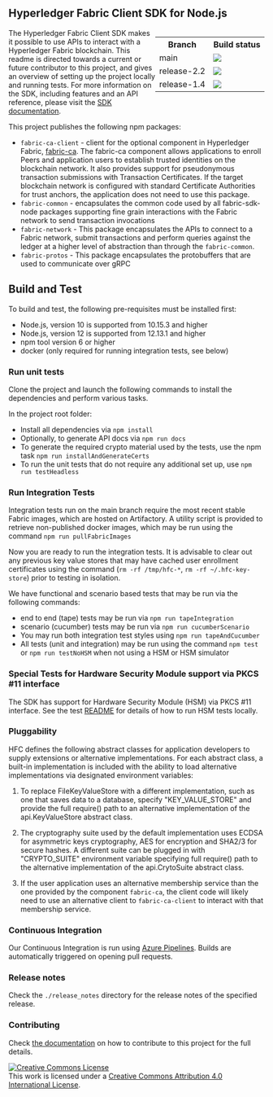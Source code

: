 ## Hyperledger Fabric Client SDK for Node.js

<div style="float: right">
<table align="right">
  <tr><th>Branch</th><th>Build status</th></tr>
  <tr><td>main</td><td><a href="https://dev.azure.com/Hyperledger/Fabric-SDK-Node/_build/latest?definitionId=47&branchName=main"><img src="https://dev.azure.com/Hyperledger/Fabric-SDK-Node/_apis/build/status/Fabric-SDK-Node?branchName=main"></a></td></tr>
  <tr><td>release-2.2</td><td><a href="https://dev.azure.com/Hyperledger/Fabric-SDK-Node/_build/latest?definitionId=47&branchName=release-2.2"><img src="https://dev.azure.com/Hyperledger/Fabric-SDK-Node/_apis/build/status/Fabric-SDK-Node?branchName=release-2.2"></a></td></tr>
  <tr><td>release-1.4</td><td><a href="https://dev.azure.com/Hyperledger/Fabric-SDK-Node/_build/latest?definitionId=47&branchName=release-1.4"><img src="https://dev.azure.com/Hyperledger/Fabric-SDK-Node/_apis/build/status/Fabric-SDK-Node?branchName=release-1.4"></a></td></tr>
</table>
</div>

The Hyperledger Fabric Client SDK makes it possible to use APIs to interact with a Hyperledger Fabric blockchain. This readme is directed towards a current or future contributor to this project, and gives an overview of setting up the project locally and running tests. For more information on the SDK, including features and an API reference, please visit the [SDK documentation](https://hyperledger.github.io/fabric-sdk-node/).

This project publishes the following npm packages:
* `fabric-ca-client` - client for the optional component in Hyperledger Fabric, [fabric-ca](http://hyperledger-fabric-ca.readthedocs.io/en/latest/users-guide.html). The fabric-ca component allows applications to enroll Peers and application users to establish trusted identities on the blockchain network. It also provides support for pseudonymous transaction submissions with Transaction Certificates. If the target blockchain network is configured with standard Certificate Authorities for trust anchors, the application does not need to use this package.
* `fabric-common` - encapsulates the common code used by all fabric-sdk-node packages supporting fine grain interactions with the Fabric network to send transaction invocations
* `fabric-network` - This package encapsulates the APIs to connect to a Fabric network, submit transactions and perform queries against the ledger at a higher level of abstraction than through the `fabric-common`.
* `fabric-protos` - This package encapsulates the protobuffers that are used to communicate over gRPC

## Build and Test
To build and test, the following pre-requisites must be installed first:
* Node.js, version 10 is supported from 10.15.3 and higher
* Node.js, version 12 is supported from 12.13.1 and higher
* npm tool version 6 or higher
* docker (only required for running integration tests, see below)

### Run unit tests
Clone the project and launch the following commands to install the dependencies and perform various tasks.

In the project root folder:
* Install all dependencies via `npm install`
* Optionally, to generate API docs via `npm run docs`
* To generate the required crypto material used by the tests, use the npm task `npm run installAndGenerateCerts`
* To run the unit tests that do not require any additional set up, use `npm run testHeadless`

### Run Integration Tests
Integration tests run on the main branch require the most recent stable Fabric images, which are hosted on Artifactory. A utility script is provided to retrieve non-published docker images, which may be run using the command `npm run pullFabricImages`

Now you are ready to run the integration tests. It is advisable to clear out any previous key value stores that may have cached user enrollment certificates using the command (`rm -rf /tmp/hfc-*`, `rm -rf ~/.hfc-key-store`) prior to testing in isolation.

We have functional and scenario based tests that may be run via the following commands:
  * end to end (tape) tests may be run via `npm run tapeIntegration`
  * scenario (cucumber) tests may be run via `npm run cucumberScenario`
  * You may run both integration test styles using `npm run tapeAndCucumber`
  * All tests (unit and integration) may be run using the command `npm test` or `npm run testNoHSM` when not using a HSM or HSM simulator

### Special Tests for Hardware Security Module support via PKCS #11 interface

The SDK has support for Hardware Security Module (HSM) via PKCS #11 interface. See the test [README](test/README.md) for details of how to run HSM tests locally.

### Pluggability
HFC defines the following abstract classes for application developers to supply extensions or alternative implementations. For each abstract class, a built-in implementation is included with the ability to load alternative implementations via designated environment variables:

1. To replace FileKeyValueStore with a different implementation, such as one that saves data to a database, specify "KEY_VALUE_STORE" and provide the full require() path to an alternative implementation of the api.KeyValueStore abstract class.

2. The cryptography suite used by the default implementation uses ECDSA for asymmetric keys cryptography, AES for encryption and SHA2/3 for secure hashes. A different suite can be plugged in with "CRYPTO_SUITE" environment variable specifying full require() path to the alternative implementation of the api.CrytoSuite abstract class.

3. If the user application uses an alternative membership service than the one provided by the component `fabric-ca`, the client code will likely need to use an alternative client to `fabric-ca-client` to interact with that membership service.

### Continuous Integration

Our Continuous Integration is run using [Azure Pipelines](https://dev.azure.com/Hyperledger/Fabric-SDK-Node/_build). Builds are automatically triggered on opening pull requests.

### Release notes

Check the `./release_notes` directory for the release notes of the specified release.

### Contributing

Check [the documentation](./CONTRIBUTING.md) on how to contribute to this project for the full details.

<a rel="license" href="http://creativecommons.org/licenses/by/4.0/"><img alt="Creative Commons License" style="border-width:0" src="https://i.creativecommons.org/l/by/4.0/88x31.png" /></a><br />This work is licensed under a <a rel="license" href="http://creativecommons.org/licenses/by/4.0/">Creative Commons Attribution 4.0 International License</a>.
